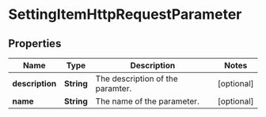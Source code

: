 

# SettingItemHttpRequestParameter


## Properties

| Name | Type | Description | Notes |
|------------ | ------------- | ------------- | -------------|
|**description** | **String** | The description of the paramter. |  [optional] |
|**name** | **String** | The name of the parameter. |  [optional] |



